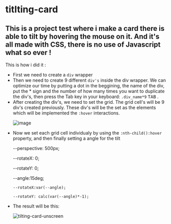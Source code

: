 # titlting-card
<h2>This is a project test where i make a card there is able to tilt by hovering the mouse on it. And it's all made with CSS, there is no use of Javascript what so ever ! </h2>

<p>This is how i did it :</p>
<ul>
<li>First we need to create a <code>div</code> wrapper</li>
<li>Then we need to create 9 different <code>div's</code> inside the div wrapper. We can optimize our time by putting a dot in the beggining, the name of the div,  put the * sign and the number of how many times you want to duplicate the div's, then press the Tab key in your keyboard: <code>.div_name*9</code> <kbd>TAB</kbd> .</li>
<li>After creating the div's, we need to set the grid. The grid cell's will be 9 div's created previously. These div's will be the set as the elements which will be implemented the <code>:hover</code> interactions.  </li>

  ![image](https://user-images.githubusercontent.com/58955082/200633305-c5be5994-e185-4087-a7db-bb29489b7c69.png)

<li>Now we set each grid cell individualy by using the <code>:nth-child():hover</code> property, and then finally setting a angle for the tilt
  </p>--perspective: 500px;</p>
  </p>--rotateX: 0;</p>
  </p> --rotateY: 0;</p>
  </p>--angle:15deg;</p>
  
  <p><code>--rotateX:var(--angle);</code></p>
  <p><code>--rotateY: calc(var(--angle)*-1);</code></p>
</li>
<li>The result will be this: </li>
  
  ![tilting-card-unscreen](https://user-images.githubusercontent.com/58955082/200636287-c8632a8f-374e-4607-8437-6429c44b395e.gif)

</ul>
